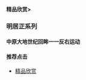 #### 精品欣赏>

### 明居正系列
#### 中原大地世纪回眸一一反右运动


 




#### 推荐点击
- [精品欣赏](https://summer200.github.io/content/main)


